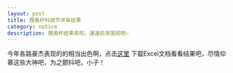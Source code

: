 ```yaml
---
layout: post
title: 理奥杯科技节评审结果
category: notice
description: 理奥杯结果来啦，速速前来围观吧~
---
```



今年各路豪杰表现的的相当出色啊，点击[这里](/downlode/1112.xls) 下载Excel文档看看结果吧，尽情仰慕这些大神吧，为之颤抖吧，小子！